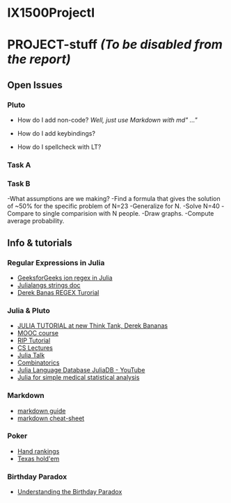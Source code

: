 # IX1500ProjectI

# PROJECT-stuff _(To be disabled from the report)_
## Open Issues
### Pluto
- How do I add non-code? 
*Well, just use Markdown with md\" ...\"*

- How do I add keybindings?
- How do I spellcheck with LT?

### Task A

### Task B
-What assumptions are we making?
-Find a formula that gives the solution of ~50% for the specific problem of N=23
-Generalize for N.
-Solve N=40
-Compare to single comparision with N people.
-Draw graphs.
-Compute average probability.

## Info & tutorials

### Regular Expressions in Julia
- [GeeksforGeeks ion regex in Julia](https://www.geeksforgeeks.org/regular-expressions-in-julia/)
- [Julialangs strings doc](https://docs.julialang.org/en/v1/manual/strings/)
- [Derek Banas REGEX Turorial](https://www.youtube.com/watch?v=DRR9fOXkfRE&list=PLFA4F2FDD28D0C40E)

### Julia & Pluto
* [JULIA TUTORIAL at new Think Tank, Derek Bananas](https://www.newthinktank.com/2018/10/julia-tutorial/)
* [MOOC course](https://syl1.gitbook.io/julia-language-a-concise-tutorial/)
* [RIP Tutorial](https://riptutorial.com/julia-lang)
* [CS Lectures](https://www.cs.mcgill.ca/~dprecup/courses/IntroCS/Lectures/)
* [Julia Talk](https://www.talkjulia.com/)
* [Combinatorics](https://juliamath.github.io/Combinatorics.jl/dev/)
* [Julia Language Database JuliaDB - YouTube](https://www.youtube.com/watch?v=pv5zfIs2lyU&list=PLsu0TcgLDUiLfwJipaXOBRqwqZlT4Atfk)
* [Julia for simple medical statistical analysis](https://www.youtube.com/watch?v=4nPmKG_f8-M&list=PLsu0TcgLDUiIznEhN165XmykqyLgzwY0Y)

### Markdown
* [markdown guide](https://www.markdownguide.org/)
* [markdown cheat-sheet](https://www.markdownguide.org/cheat-sheet/)

### Poker
* [Hand rankings](https://www.pokerstars.se/en/poker/games/rules/hand-rankings/)
* [Texas hold'em](https://www.pokerstars.se/en/poker/games/texas-holdem/)

### Birthday Paradox
* [Understanding the Birthday Paradox](https://betterexplained.com/articles/understanding-the-birthday-paradox/)
